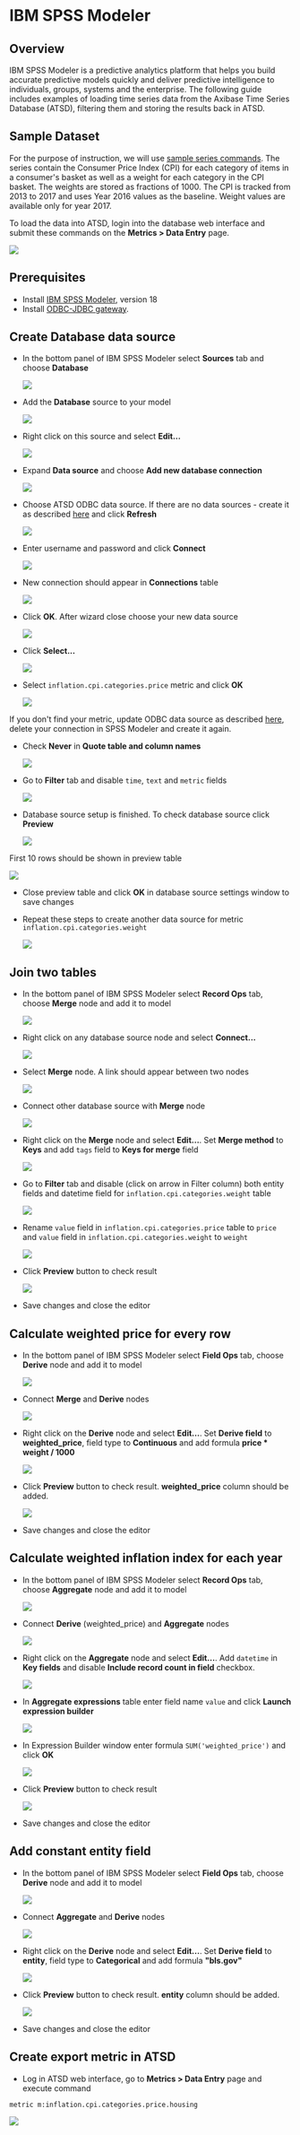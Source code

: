 # IBM SPSS Modeler


## Overview

IBM SPSS Modeler is a predictive analytics platform that helps you build accurate predictive 
models quickly and deliver predictive intelligence to individuals, groups, systems and the enterprise.
The following guide includes examples of loading time series data from the Axibase Time Series Database (ATSD),
filtering them and storing the results back in ATSD.

## Sample Dataset

For the purpose of instruction, we will use [sample series commands](resources/commands.txt).
The series contain the Consumer Price Index (CPI) for each category
of items in a consumer's basket as well as a weight for each category in the CPI
basket. The weights are stored as fractions of 1000. The CPI is tracked from 2013 to
2017 and uses Year 2016 values as the baseline. Weight values are available only for
year 2017.

To load the data into ATSD, login into the database web interface and submit
these commands on the **Metrics > Data Entry** page.

![](images/metrics_entry.png)

## Prerequisites

- Install [IBM SPSS Modeler](http://www-01.ibm.com/support/docview.wss?uid=swg24039399), version 18
- Install [ODBC-JDBC gateway](../../odbc/README.md).

## Create Database data source

- In the bottom panel of IBM SPSS Modeler select **Sources** tab and choose **Database**

  ![](images/modeler_1.png)

- Add the **Database** source to your model

  ![](images/modeler_2.png)

- Right click on this source and select **Edit...**

  ![](images/modeler_3.png)

- Expand **Data source** and choose **Add new database connection**

  ![](images/modeler_4.png)
  
- Choose ATSD ODBC data source. If there are no data sources - create it as described [here](../odbc/README.md#configure-odbc-data-source) and click **Refresh**

  ![](images/modeler_5.png)
  
- Enter username and password and click **Connect**

  ![](images/modeler_6.png)
  
- New connection should appear in **Connections** table

  ![](images/modeler_7.png)
  
- Click **OK**. After wizard close choose your new data source

  ![](images/modeler_8.png)
  
- Click **Select...**

  ![](images/modeler_9.png)
  
- Select `inflation.cpi.categories.price` metric and click **OK**

  ![](images/modeler_10.png)
  
If you don't find your metric, update ODBC data source as described [here](no-tables-fix.md), delete your connection in SPSS Modeler and 
create it again.

- Check **Never** in **Quote table and column names** 

  ![](images/modeler_11.png)
  
- Go to **Filter** tab and disable `time`, `text` and `metric` fields

  ![](images/modeler_12.png)
  
- Database source setup is finished. To check database source click **Preview**

  ![](images/modeler_13.png)
  
First 10 rows should be shown in preview table

  ![](images/modeler_14.png)
  
- Close preview table and click **OK** in database source settings window to save changes

- Repeat these steps to create another data source for metric `inflation.cpi.categories.weight` 
  
  ![](images/modeler_15.png)
  
## Join two tables

- In the bottom panel of IBM SPSS Modeler select **Record Ops** tab, choose **Merge** node and
add it to model

  ![](images/modeler_16.png)
  
- Right click on any database source node and select **Connect...**

  ![](images/modeler_17.png)

- Select **Merge** node. A link should appear between two nodes

  ![](images/modeler_18.png)
  
- Connect other database source with **Merge** node

  ![](images/modeler_19.png)
  
- Right click on the **Merge** node and select **Edit...**. Set **Merge method** to **Keys**
and add `tags` field to **Keys for merge** field

  ![](images/modeler_20.png)
  
- Go to **Filter** tab and disable (click on arrow in Filter column) both entity fields and
datetime field for `inflation.cpi.categories.weight` table

  ![](images/modeler_21.png)
  
- Rename `value` field in `inflation.cpi.categories.price` table to `price` and `value` field
in `inflation.cpi.categories.weight` to `weight`

  ![](images/modeler_22.png)
  
- Click **Preview** button to check result

  ![](images/modeler_23.png)
  
- Save changes and close the editor

## Calculate weighted price for every row

- In the bottom panel of IBM SPSS Modeler select **Field Ops** tab, choose **Derive** node and
add it to model

  ![](images/modeler_24.png)
  
- Connect **Merge** and **Derive** nodes

  ![](images/modeler_25.png)
  
- Right click on the **Derive** node and select **Edit...**. Set **Derive field** to 
**weighted_price**, field type to **Continuous** and add formula **price * weight / 1000**
  
  ![](images/modeler_26.png)
  
- Click **Preview** button to check result. **weighted_price** column should be added.

  ![](images/modeler_27.png)
  
- Save changes and close the editor

## Calculate weighted inflation index for each year

- In the bottom panel of IBM SPSS Modeler select **Record Ops** tab, choose **Aggregate** node and
add it to model

  ![](images/modeler_28.png)
  
- Connect **Derive** (weighted_price) and **Aggregate** nodes

  ![](images/modeler_29.png)
  
- Right click on the **Aggregate** node and select **Edit...**. Add `datetime` in **Key fields**
and disable **Include record count in field** checkbox. 

  ![](images/modeler_30.png)
  
- In **Aggregate expressions** table enter field name `value` and click **Launch expression builder**

  ![](images/modeler_31.png)
  
- In Expression Builder window enter formula `SUM('weighted_price')` and click **OK**

  ![](images/modeler_32.png)
  
- Click **Preview** button to check result

  ![](images/modeler_33.png)

- Save changes and close the editor

## Add constant entity field

- In the bottom panel of IBM SPSS Modeler select **Field Ops** tab, choose **Derive** node and
add it to model

  ![](images/modeler_34.png)
  
- Connect **Aggregate** and **Derive** nodes

  ![](images/modeler_35.png)
  
- Right click on the **Derive** node and select **Edit...**. Set **Derive field** to 
**entity**, field type to **Categorical** and add formula **"bls.gov"**

  ![](images/modeler_36.png)
  
- Click **Preview** button to check result. **entity** column should be added.

  ![](images/modeler_37.png)
  
- Save changes and close the editor

## Create export metric in ATSD

- Log in ATSD web interface, go to **Metrics > Data Entry** page and execute command

```
metric m:inflation.cpi.categories.price.housing
```

![](images/metric_creation.png)
